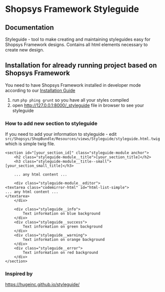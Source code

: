 # Shopsys Framework Styleguide

## Documentation
Styleguide - tool to make creating and maintaining styleguides easy for Shopsys Framework designs.
Contains all html elements necessary to create new design.

## Installation for already running project based on Shopsys Framework
You need to have Shopsys Framework installed in developer mode according to our [Installation Guide](./installation-guide.md)

1) run `php phing grunt` so you have all your styles compiled
2) open http://127.0.0.1:8000/_styleguide file in browser to see your styleguide

### How to add new section to styleguide
If you need to add your information to styleguide - edit `src/Shopsys/ShopBundle/Resources/views/Styleguide/styleguide.html.twig` which is simple twig file.

```
<section id="[your_section_id]" class="styleguide-module anchor">
    <h2 class="styleguide-module__title">[your_section_title]</h2>
    <h3 class="styleguide-module__title--small">[your_section_small_title]</h3>

    ... any html content ...

    <div class="styleguide-module__editor">
<textarea class="codemirror-html" id="html-list-simple">
... any html content ...
</textarea>
    </div>

    <div class="styleguide__info">
        Text information on blue background
    </div>
    <div class="styleguide__success">
        Text information on green background
    </div>
    <div class="styleguide__warning">
        Text information on orange background
    </div>
    <div class="styleguide__error">
        Text information on red background
    </div>
</section>
```

### Inspired by
<a href="https://hugeinc.github.io/styleguide/">https://hugeinc.github.io/styleguide/</a>
